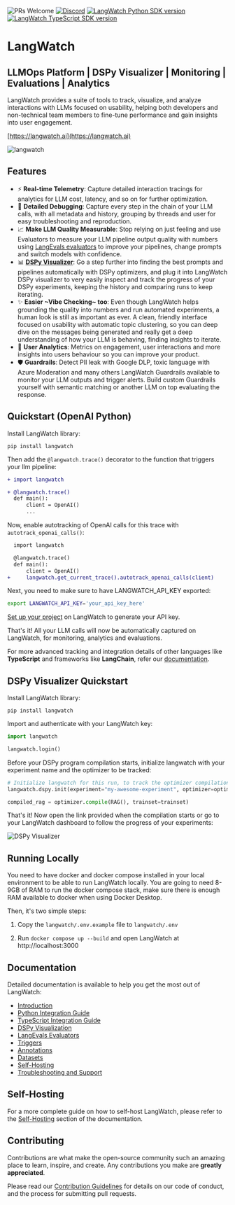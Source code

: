 ![PRs Welcome](https://img.shields.io/badge/PRs-welcome-brightgreen.svg)
[![Discord](https://dcbadge.limes.pink/api/server/https://discord.gg/kT4PhDS2gH?style=flat)](https://discord.gg/kT4PhDS2gH)
[![LangWatch Python SDK version](https://img.shields.io/pypi/v/langwatch?color=007EC6)](https://pypi.org/project/langwatch/)
[![LangWatch TypeScript SDK version](https://img.shields.io/npm/v/langwatch?color=007EC6)](https://www.npmjs.com/package/langwatch)

# LangWatch

## LLMOps Platform | DSPy Visualizer | Monitoring | Evaluations | Analytics

LangWatch provides a suite of tools to track, visualize, and analyze interactions with LLMs focused on usability, helping both developers and non-technical team members to fine-tune performance and gain insights into user engagement.

[https://langwatch.ai](https://langwatch.ai)

![langwatch](https://github.com/langwatch/langwatch/assets/792201/cced066c-92a8-4348-8b84-d9707c6cfc4e)

## Features

- ⚡️ **Real-time Telemetry**: Capture detailed interaction tracings for analytics for LLM cost, latency, and so on for further optimization.
- 🐛 **Detailed Debugging**: Capture every step in the chain of your LLM calls, with all metadata and history, grouping by threads and user for easy troubleshooting and reproduction.
- 📈 **Make LLM Quality Measurable**: Stop relying on just feeling and use Evaluators to measure your LLM pipeline output quality with numbers using [LangEvals evaluators](https://github.com/langwatch/langevals/) to improve your pipelines, change prompts and switch models with confidence.
- 📊 [**DSPy Visualizer**](https://docs.langwatch.ai/dspy-visualization/quickstart): Go a step further into finding the best prompts and pipelines automatically with DSPy optimizers, and plug it into LangWatch DSPy visualizer to very easily inspect and track the progress of your DSPy experiments, keeping the history and comparing runs to keep iterating.
- ✨ **Easier \~Vibe Checking\~ too**: Even though LangWatch helps grounding the quality into numbers and run automated experiments, a human look is still as important as ever. A clean, friendly interface focused on usability with automatic topic clustering, so you can deep dive on the messages being generated and really get a deep understanding of how your LLM is behaving, finding insights to iterate.
- 🚀 **User Analytics**: Metrics on engagement, user interactions and more insights into users behaviour so you can improve your product.
- 🛡️ **Guardrails**: Detect PII leak with Google DLP, toxic language with Azure Moderation and many others LangWatch Guardrails available to monitor your LLM outputs and trigger alerts. Build custom Guardrails yourself with semantic matching or another LLM on top evaluating the response.

## Quickstart (OpenAI Python)

Install LangWatch library:

```shell
pip install langwatch
```

Then add the `@langwatch.trace()` decorator to the function that triggers your llm pipeline:

```diff
+ import langwatch

+ @langwatch.trace()
  def main():
      client = OpenAI()
      ...
```

Now, enable autotracking of OpenAI calls for this trace with `autotrack_openai_calls()`:

```diff
  import langwatch

  @langwatch.trace()
  def main():
      client = OpenAI()
+     langwatch.get_current_trace().autotrack_openai_calls(client)

```

Next, you need to make sure to have LANGWATCH_API_KEY exported:

```bash
export LANGWATCH_API_KEY='your_api_key_here'
```

[Set up your project](https://app.langwatch.ai) on LangWatch to generate your API key.

That's it! All your LLM calls will now be automatically captured on LangWatch, for monitoring, analytics and evaluations.

For more advanced tracking and integration details of other languages like **TypeScript** and frameworks like **LangChain**, refer our [documentation](https://docs.langwatch.ai/).

## DSPy Visualizer Quickstart

Install LangWatch library:

```shell
pip install langwatch
```

Import and authenticate with your LangWatch key:

```python
import langwatch

langwatch.login()
```

Before your DSPy program compilation starts, initialize langwatch with your experiment name and the optimizer to be tracked:

```python
# Initialize langwatch for this run, to track the optimizer compilation
langwatch.dspy.init(experiment="my-awesome-experiment", optimizer=optimizer)

compiled_rag = optimizer.compile(RAG(), trainset=trainset)
```

That's it! Now open the link provided when the compilation starts or go to your LangWatch dashboard to follow the progress of your experiments:

![DSPy Visualizer](https://github.com/langwatch/langwatch/assets/792201/47312dfe-980f-4c09-9610-67ad064cbe86)

## Running Locally

You need to have docker and docker compose installed in your local environment to be able to run LangWatch locally.
You are going to need 8-9GB of RAM to run the docker compose stack, make sure there is enough RAM available to docker when using Docker Desktop.

Then, it's two simple steps:

1. Copy the `langwatch/.env.example` file to `langwatch/.env`

2. Run `docker compose up --build` and open LangWatch at http://localhost:3000

## Documentation

Detailed documentation is available to help you get the most out of LangWatch:

- [Introduction](https://docs.langwatch.ai/introduction)
- [Python Integration Guide](https://docs.langwatch.ai/integration/python/guide)
- [TypeScript Integration Guide](https://docs.langwatch.ai/integration/typescript/guide)
- [DSPy Visualization](https://docs.langwatch.ai/dspy-visualization/quickstart)
- [LangEvals Evaluators](https://docs.langwatch.ai/langevals/documentation/evaluators)
- [Triggers](https://docs.langwatch.ai/features/triggers)
- [Annotations](https://docs.langwatch.ai/features/annotations)
- [Datasets](https://docs.langwatch.ai/features/datasets)
- [Self-Hosting](https://docs.langwatch.ai/self-hosting)
- [Troubleshooting and Support](https://docs.langwatch.ai/support)

## Self-Hosting

For a more complete guide on how to self-host LangWatch, please refer to the [Self-Hosting](https://docs.langwatch.ai/self-hosting) section of the documentation.

## Contributing

Contributions are what make the open-source community such an amazing place to learn, inspire, and create. Any contributions you make are **greatly appreciated**.

Please read our [Contribution Guidelines](CONTRIBUTING.md) for details on our code of conduct, and the process for submitting pull requests.
